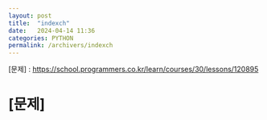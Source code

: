 ```yaml
---
layout: post
title:  "indexch"
date:   2024-04-14 11:36
categories: PYTHON
permalink: /archivers/indexch
---
```


[문제] : https://school.programmers.co.kr/learn/courses/30/lessons/120895
# [문제]
